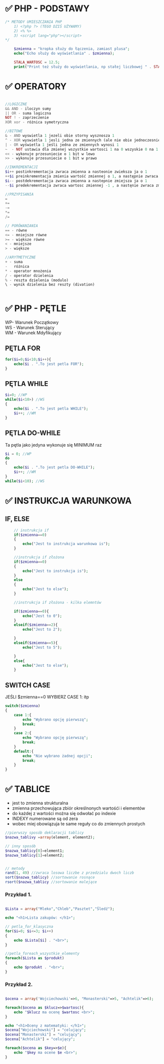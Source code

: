 # ✅ PHP - PODSTAWY

```php
/* METODY UMIESZCZANIA PHP
    1) <?php ?> (TEGO DZIŚ UŻYWAMY)
    2) <% %>
    3) <script lang="php"></script>
*/

    $zmienna = "kropka służy do łączenia, zamiast plusa";
    echo("Echo służy do wyświetlania" . $zmienna);

    STALA_WARTOSC = 12.5;
    print("Print też służy do wyświetlania, np stałej liczbowej " . STALA_WARTOSC );

```

# ✅ OPERATORY

```php

//LOGICZNE
&& AND - iloczyn sumy
|| OR - suma logiczna
NOT ! - zaprzeczenie
XOR xor - różnica symetryczna

//BITOWE
& - AND wyswietla 1 jezeli obie storny wysznosza 1
^ - XOR wyswietla 1 jesli jedna ze zmiennych (ale nie obie jednoczesnie wynosi 1)
| - OR wyświetla 1 jeśli jedna ze zmiennych wynosi 1
~  - NOT ustawia dla zmienej wszystkie wartosci 1 na 0 wszyskie 0 na 1
<< - wykonuje przesuniecie o 1 bit w lewo
>> - wykonuje przesuniecie o 1 bit w prawo

//INKREMENTACJI
$i++ postinkrementacja zwraca zmienna a nasteonie zwieksza ja o 1
++$i preinkrementacja zmienia wartość zmiennej o 1, a następnie zwraca zmienna
$i-- postdekrementacja zwraca zmienna a nastepnie zmiejsza ja o 1
--$i predekrementacja zwraca wartosc zmiennej -1 , a nastęnie zwraca zmienną

//PRZYPISANIA
=
+=
-=
*=
/=

// PORÓWANIANIA
== - równe
<= - mniejsze równe
>= - większe równe
< - mniejsze
> - większe

//ARYTMETYCZNE
+ - suma
-   różnica
* - operator mnożenia
/ - operator dzielenia
% - reszta dzielenia (modulo)
\ - wynik dzielenia bez reszty (divation)



```

# ✅ PHP - PĘTLE

WP- Warunek Początkowy
\
WS - Warunek Sterujący
\
WM - Warunek Mdyfikujący

## PĘTLA FOR
```php
for($i=0;$i<10;$i++){
    echo($i . ".To jest petla FOR");
}
```
## PĘTLA WHILE
```php
$i=0; //WP
while($i<10>) //WS
{
    echo($i . ".To jest petla WHILE");
    $i++; //WM
}
```

## PĘTLA DO-WHILE
Ta pętla jako jedyna wykonuje się MINIMUM raz
```php
$i = 0; //WP
do
{
    echo($i . ".To jest petla DO-WHILE");
    $i++; //WM
}
while($i<10); //WS


```

# ✅ INSTRUKCJA WARUNKOWA

## IF, ELSE
```PHP
    // instrukcja if
    if($zmienna==0)
    {
        echo("Jest to instrukcja warunkowa is");
    }

    //instrukcja if złożona
    if($zmienna==0)
    {
        echo("Jest to instrukcja is");
    }
    else
    {
        echo("Jest to else");
    }

    //instrukcja if złożona - kilka elemntów

    if($zmienna==0){
        echo("Jest to 0");
    }
    elseif($zmienna==2){
        echo("Jest to 2");

    }
    elseif($zmienna==5){
        echo("Jest to 5");

    }
    else{
        echo("Jest to else");
    }

```


## SWITCH CASE
JEŚLI $zmienna==0 WYBIERZ CASE 1: itp
```php
switch($zmienna)
{
    case 1:{
        echo "Wybrano opcję pierwszą";
        break;
    }
    case 2:{
        echo "Wybrano opcję pierwszą";
        break;
    }
    default:{
        echo "Nie wybrano żadnej opcji";
        break;
    }
}
```

#  ✅ TABLICE 

- jest to zmienna strukturalna
- zmienna przechowująca zbiór określnonych wartośći i elementów
- do każdej z wartości można się odwołać po indexie
- INDEXY numerowane są od zera
- wobec miej obowiązuja te same reguły co do zmiennych prostych 

```php
//pierwszy sposób deklaracji tablicy
$nazwa_tablivy =array(element, element2);

// inny sposób
$nazwa_tablicy[0]=element1;
$nazwa_tablicy[1]=element2;


// metody
rand(1, 49) //zwraca losowa liczbe z przedzialu dwoch liczb
sort($nazwa_tablicy) //sortowanie rosnące
rsort($nazwa_tablicy //sortowanie malejące
```

### Przykład 1.
```php

$Lista = array("Mleko","Chleb","Pasztet","Śledź");

echo "<h1>Lista zakupów: </h1>";

// petla_for_klasyczna
for($i=0; $i<=3; $i++)
{
    echo $Lista[$i] . "<br>";
}

//petla_foreach_wszystkie_elementy
foreach($Lista as $produkt)
{
    echo $produkt . "<br>";
}


```


### Przykład 2.
```php

$ocena = array('Wojciechowski'=>6, "Monasterski"=>5, "Achtelik"=>6);

foreach($ocena as $klucz=>$wartosc){
    echo "$klucz ma ocenę $wartosc <br>";
}

echo "<h1>Oceny z matematyki: </h1>";
$ocena["Wojciechowski"] = "celujący";
$ocena["Monasterski"] = "celujący";
$ocena["Achtelik"] = "celujący";

foreach($ocena as $key=>$e){
    echo "$key ma ocene $e <br>";
}


```